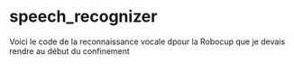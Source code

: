 # speech_recognizer
Voici le code de la reconnaissance vocale dpour la Robocup que je devais rendre au début du confinement
